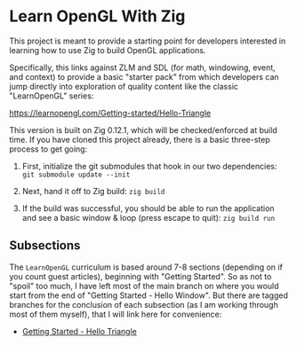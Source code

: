# Learn OpenGL With Zig

This project is meant to provide a starting point for developers interested in learning how to use Zig to build OpenGL applications.

Specifically, this links against ZLM and SDL (for math, windowing, event, and context) to provide a basic "starter pack" from which developers can jump directly into exploration of quality content like the classic "LearnOpenGL" series:

https://learnopengl.com/Getting-started/Hello-Triangle

This version is built on Zig 0.12.1, which will be checked/enforced at build time. If you have cloned this project already, there is a basic three-step process to get going:

1. First, initialize the git submodules that hook in our two dependencies: `git submodule update --init`

1. Next, hand it off to Zig build: `zig build`

1. If the build was successful, you should be able to run the application and see a basic window & loop (press escape to quit): `zig build run`

## Subsections

The `LearnOpenGL` curriculum is based around 7-8 sections (depending on if you count guest articles), beginning with "Getting Started". So as not to "spoil" too much, I have left most of the main branch on where you would start from the end of "Getting Started - Hello Window". But there are tagged branches for the conclusion of each subsection (as I am working through most of them myself), that I will link here for convenience:

* [Getting Started - Hello Triangle](https://github.com/Tythos/learn-opengl-with-zig/tree/getting-started--hello-triangle)
